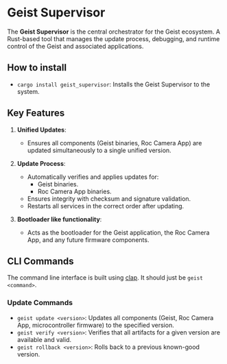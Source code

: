 # Geist Supervisor

The **Geist Supervisor** is the central orchestrator for the Geist ecosystem. A Rust-based tool that manages the update process, debugging, and runtime control of the Geist and associated applications.

## How to install
- `cargo install geist_supervisor`: Installs the Geist Supervisor to the system.

## Key Features

1. **Unified Updates**:
   - Ensures all components (Geist binaries, Roc Camera App) are updated simultaneously to a single unified version.

2. **Update Process**:
   - Automatically verifies and applies updates for:
     - Geist binaries.
     - Roc Camera App binaries.
   - Ensures integrity with checksum and signature validation.
   - Restarts all services in the correct order after updating.

3. **Bootloader like functionality**:
   - Acts as the bootloader for the Geist application, the Roc Camera App, and any future firmware components.

## CLI Commands

The command line interface is built using [clap](https://github.com/clap-rs/clap). It should just be `geist <command>`.

### Update Commands
- `geist update <version>`: Updates all components (Geist, Roc Camera App, microcontroller firmware) to the specified version.
- `geist verify <version>`: Verifies that all artifacts for a given version are available and valid.
- `geist rollback <version>`: Rolls back to a previous known-good version.


